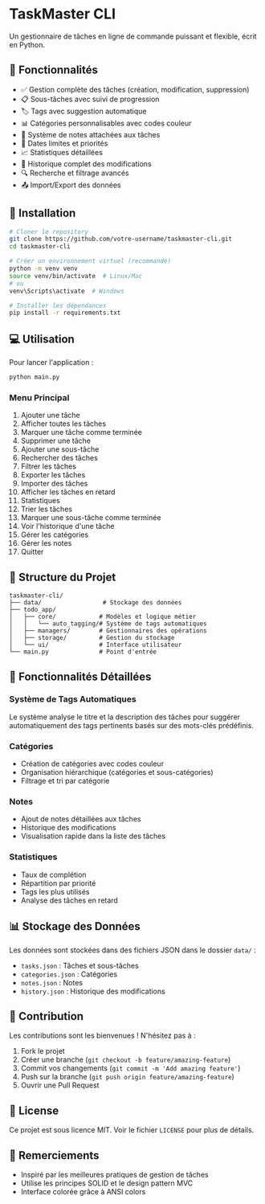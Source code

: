 # TaskMaster CLI

Un gestionnaire de tâches en ligne de commande puissant et flexible, écrit en Python.

## 🌟 Fonctionnalités

- ✅ Gestion complète des tâches (création, modification, suppression)
- 📋 Sous-tâches avec suivi de progression
- 🏷️ Tags avec suggestion automatique
- 📊 Catégories personnalisables avec codes couleur
- 📝 Système de notes attachées aux tâches
- 📅 Dates limites et priorités
- 📈 Statistiques détaillées
- 📜 Historique complet des modifications
- 🔍 Recherche et filtrage avancés
- 📤 Import/Export des données

## 🚀 Installation

```bash
# Cloner le repository
git clone https://github.com/votre-username/taskmaster-cli.git
cd taskmaster-cli

# Créer un environnement virtuel (recommandé)
python -m venv venv
source venv/bin/activate  # Linux/Mac
# ou
venv\Scripts\activate  # Windows

# Installer les dépendances
pip install -r requirements.txt
```

## 💻 Utilisation

Pour lancer l'application :

```bash
python main.py
```

### Menu Principal

1. Ajouter une tâche
2. Afficher toutes les tâches
3. Marquer une tâche comme terminée
4. Supprimer une tâche
5. Ajouter une sous-tâche
6. Rechercher des tâches
7. Filtrer les tâches
8. Exporter les tâches
9. Importer des tâches
10. Afficher les tâches en retard
11. Statistiques
12. Trier les tâches
13. Marquer une sous-tâche comme terminée
14. Voir l'historique d'une tâche
15. Gérer les catégories
16. Gérer les notes
17. Quitter

## 📁 Structure du Projet

```
taskmaster-cli/
├── data/                 # Stockage des données
├── todo_app/            
│   ├── core/            # Modèles et logique métier
│   │   └── auto_tagging/# Système de tags automatiques
│   ├── managers/        # Gestionnaires des opérations
│   ├── storage/         # Gestion du stockage
│   └── ui/              # Interface utilisateur
└── main.py              # Point d'entrée
```

## 🎯 Fonctionnalités Détaillées

### Système de Tags Automatiques
Le système analyse le titre et la description des tâches pour suggérer automatiquement des tags pertinents basés sur des mots-clés prédéfinis.

### Catégories
- Création de catégories avec codes couleur
- Organisation hiérarchique (catégories et sous-catégories)
- Filtrage et tri par catégorie

### Notes
- Ajout de notes détaillées aux tâches
- Historique des modifications
- Visualisation rapide dans la liste des tâches

### Statistiques
- Taux de complétion
- Répartition par priorité
- Tags les plus utilisés
- Analyse des tâches en retard

## 📊 Stockage des Données

Les données sont stockées dans des fichiers JSON dans le dossier `data/` :
- `tasks.json` : Tâches et sous-tâches
- `categories.json` : Catégories
- `notes.json` : Notes
- `history.json` : Historique des modifications

## 🤝 Contribution

Les contributions sont les bienvenues ! N'hésitez pas à :
1. Fork le projet
2. Créer une branche (`git checkout -b feature/amazing-feature`)
3. Commit vos changements (`git commit -m 'Add amazing feature'`)
4. Push sur la branche (`git push origin feature/amazing-feature`)
5. Ouvrir une Pull Request

## 📝 License

Ce projet est sous licence MIT. Voir le fichier `LICENSE` pour plus de détails.

## 🙏 Remerciements

- Inspiré par les meilleures pratiques de gestion de tâches
- Utilise les principes SOLID et le design pattern MVC
- Interface colorée grâce à ANSI colors